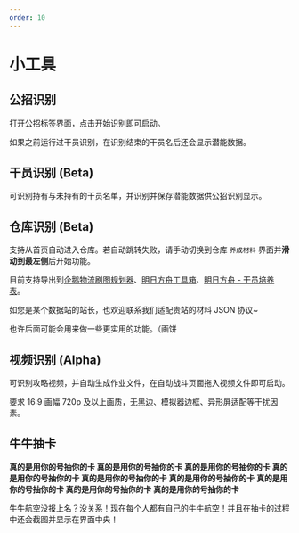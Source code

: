 ```yaml
---
order: 10
---
```


# 小工具

## 公招识别

打开公招标签界面，点击开始识别即可启动。

如果之前运行过干员识别，在识别结束的干员名后还会显示潜能数据。

## 干员识别 (Beta)

可识别持有与未持有的干员名单，并识别并保存潜能数据供公招识别显示。

## 仓库识别 (Beta)

支持从首页自动进入仓库。若自动跳转失败，请手动切换到仓库 `养成材料` 界面并**滑动到最左侧**后开始功能。

目前支持导出到[企鹅物流刷图规划器](https://penguin-stats.cn/planner)、[明日方舟工具箱](https://arkntools.app/#/material)、[明日方舟 - 干员培养表](https://ark-nights.com/settings)。

如您是某个数据站的站长，也欢迎联系我们适配贵站的材料 JSON 协议~

也许后面可能会用来做一些更实用的功能。（画饼

## 视频识别 (Alpha)

可识别攻略视频，并自动生成作业文件，在自动战斗页面拖入视频文件即可启动。

要求 16:9 画幅 720p 及以上画质，无黑边、模拟器边框、异形屏适配等干扰因素。

## 牛牛抽卡

**真的是用你的号抽你的卡 真的是用你的号抽你的卡 真的是用你的号抽你的卡**
**真的是用你的号抽你的卡 真的是用你的号抽你的卡 真的是用你的号抽你的卡**
**真的是用你的号抽你的卡 真的是用你的号抽你的卡 真的是用你的号抽你的卡**

牛牛航空没报上名？没关系！现在每个人都有自己的牛牛航空！并且在抽卡的过程中还会截图并显示在界面中央！
